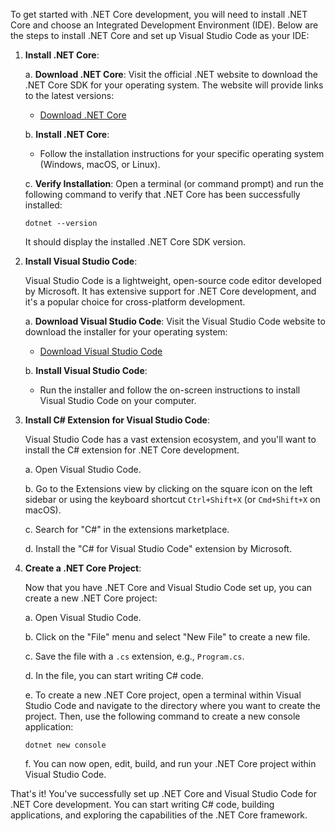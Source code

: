 To get started with .NET Core development, you will need to install .NET Core and choose an Integrated Development Environment (IDE). Below are the steps to install .NET Core and set up Visual Studio Code as your IDE:

1. **Install .NET Core**:

   a. **Download .NET Core**: Visit the official .NET website to download the .NET Core SDK for your operating system. The website will provide links to the latest versions:
      - [Download .NET Core](https://dotnet.microsoft.com/download)

   b. **Install .NET Core**:
      - Follow the installation instructions for your specific operating system (Windows, macOS, or Linux).

   c. **Verify Installation**: Open a terminal (or command prompt) and run the following command to verify that .NET Core has been successfully installed:
      ```
      dotnet --version
      ```
      It should display the installed .NET Core SDK version.

2. **Install Visual Studio Code**:

   Visual Studio Code is a lightweight, open-source code editor developed by Microsoft. It has extensive support for .NET Core development, and it's a popular choice for cross-platform development.

   a. **Download Visual Studio Code**: Visit the Visual Studio Code website to download the installer for your operating system:
      - [Download Visual Studio Code](https://code.visualstudio.com/)

   b. **Install Visual Studio Code**:
      - Run the installer and follow the on-screen instructions to install Visual Studio Code on your computer.

3. **Install C# Extension for Visual Studio Code**:

   Visual Studio Code has a vast extension ecosystem, and you'll want to install the C# extension for .NET Core development.

   a. Open Visual Studio Code.

   b. Go to the Extensions view by clicking on the square icon on the left sidebar or using the keyboard shortcut `Ctrl+Shift+X` (or `Cmd+Shift+X` on macOS).

   c. Search for "C#" in the extensions marketplace.

   d. Install the "C# for Visual Studio Code" extension by Microsoft.

4. **Create a .NET Core Project**:

   Now that you have .NET Core and Visual Studio Code set up, you can create a new .NET Core project:

   a. Open Visual Studio Code.

   b. Click on the "File" menu and select "New File" to create a new file.

   c. Save the file with a `.cs` extension, e.g., `Program.cs`.

   d. In the file, you can start writing C# code.

   e. To create a new .NET Core project, open a terminal within Visual Studio Code and navigate to the directory where you want to create the project. Then, use the following command to create a new console application:

      ```
      dotnet new console
      ```

   f. You can now open, edit, build, and run your .NET Core project within Visual Studio Code.

That's it! You've successfully set up .NET Core and Visual Studio Code for .NET Core development. You can start writing C# code, building applications, and exploring the capabilities of the .NET Core framework.